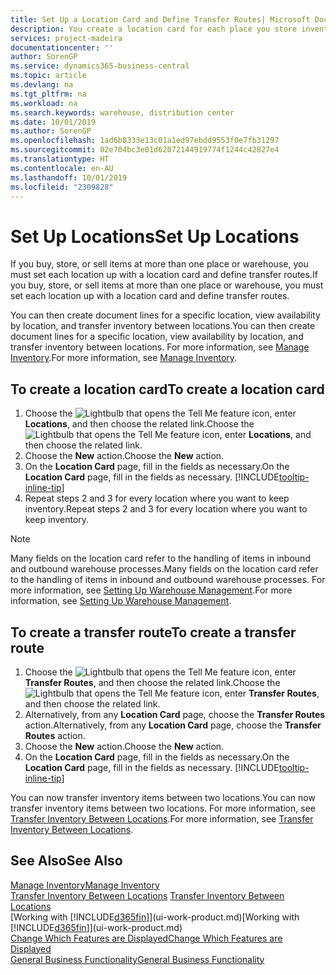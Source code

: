```yaml
---
title: Set Up a Location Card and Define Transfer Routes| Microsoft Docs
description: You create a location card for each place you store inventory items, for example, a warehouse or distribution centre, and set up routes to transfer items between locations.
services: project-madeira
documentationcenter: ''
author: SorenGP
ms.service: dynamics365-business-central
ms.topic: article
ms.devlang: na
ms.tgt_pltfrm: na
ms.workload: na
ms.search.keywords: warehouse, distribution center
ms.date: 10/01/2019
ms.author: SorenGP
ms.openlocfilehash: 1ad6b8333e13c01a1ed97ebdd9553f0e7fb31297
ms.sourcegitcommit: 02e704bc3e01d62072144919774f1244c42827e4
ms.translationtype: HT
ms.contentlocale: en-AU
ms.lasthandoff: 10/01/2019
ms.locfileid: "2309828"
---
```

# <a name="set-up-locations"></a><span data-ttu-id="ed4c6-103">Set Up Locations</span><span class="sxs-lookup"><span data-stu-id="ed4c6-103">Set Up Locations</span></span>
<span data-ttu-id="ed4c6-104">If you buy, store, or sell items at more than one place or warehouse, you must set each location up with a location card and define transfer routes.</span><span class="sxs-lookup"><span data-stu-id="ed4c6-104">If you buy, store, or sell items at more than one place or warehouse, you must set each location up with a location card and define transfer routes.</span></span>

<span data-ttu-id="ed4c6-105">You can then create document lines for a specific location, view availability by location, and transfer inventory between locations.</span><span class="sxs-lookup"><span data-stu-id="ed4c6-105">You can then create document lines for a specific location, view availability by location, and transfer inventory between locations.</span></span> <span data-ttu-id="ed4c6-106">For more information, see [Manage Inventory](inventory-manage-inventory.md).</span><span class="sxs-lookup"><span data-stu-id="ed4c6-106">For more information, see [Manage Inventory](inventory-manage-inventory.md).</span></span>

## <a name="to-create-a-location-card"></a><span data-ttu-id="ed4c6-107">To create a location card</span><span class="sxs-lookup"><span data-stu-id="ed4c6-107">To create a location card</span></span>
1. <span data-ttu-id="ed4c6-108">Choose the ![Lightbulb that opens the Tell Me feature](media/ui-search/search_small.png "Tell me what you want to do") icon, enter **Locations**, and then choose the related link.</span><span class="sxs-lookup"><span data-stu-id="ed4c6-108">Choose the ![Lightbulb that opens the Tell Me feature](media/ui-search/search_small.png "Tell me what you want to do") icon, enter **Locations**, and then choose the related link.</span></span>
2. <span data-ttu-id="ed4c6-109">Choose the **New** action.</span><span class="sxs-lookup"><span data-stu-id="ed4c6-109">Choose the **New** action.</span></span>
3. <span data-ttu-id="ed4c6-110">On the **Location Card** page, fill in the fields as necessary.</span><span class="sxs-lookup"><span data-stu-id="ed4c6-110">On the **Location Card** page, fill in the fields as necessary.</span></span> [!INCLUDE[tooltip-inline-tip](includes/tooltip-inline-tip_md.md)]
4. <span data-ttu-id="ed4c6-111">Repeat steps 2 and 3 for every location where you want to keep inventory.</span><span class="sxs-lookup"><span data-stu-id="ed4c6-111">Repeat steps 2 and 3 for every location where you want to keep inventory.</span></span>

> [!NOTE]  
> <span data-ttu-id="ed4c6-112">Many fields on the location card refer to the handling of items in inbound and outbound warehouse processes.</span><span class="sxs-lookup"><span data-stu-id="ed4c6-112">Many fields on the location card refer to the handling of items in inbound and outbound warehouse processes.</span></span> <span data-ttu-id="ed4c6-113">For more information, see [Setting Up Warehouse Management](warehouse-setup-warehouse.md).</span><span class="sxs-lookup"><span data-stu-id="ed4c6-113">For more information, see [Setting Up Warehouse Management](warehouse-setup-warehouse.md).</span></span>

## <a name="to-create-a-transfer-route"></a><span data-ttu-id="ed4c6-114">To create a transfer route</span><span class="sxs-lookup"><span data-stu-id="ed4c6-114">To create a transfer route</span></span>
1. <span data-ttu-id="ed4c6-115">Choose the ![Lightbulb that opens the Tell Me feature](media/ui-search/search_small.png "Tell me what you want to do") icon, enter **Transfer Routes**, and then choose the related link.</span><span class="sxs-lookup"><span data-stu-id="ed4c6-115">Choose the ![Lightbulb that opens the Tell Me feature](media/ui-search/search_small.png "Tell me what you want to do") icon, enter **Transfer Routes**, and then choose the related link.</span></span>
2. <span data-ttu-id="ed4c6-116">Alternatively, from any **Location Card** page, choose the **Transfer Routes** action.</span><span class="sxs-lookup"><span data-stu-id="ed4c6-116">Alternatively, from any **Location Card** page, choose the **Transfer Routes** action.</span></span>
3. <span data-ttu-id="ed4c6-117">Choose the **New** action.</span><span class="sxs-lookup"><span data-stu-id="ed4c6-117">Choose the **New** action.</span></span>
4. <span data-ttu-id="ed4c6-118">On the **Location Card** page, fill in the fields as necessary.</span><span class="sxs-lookup"><span data-stu-id="ed4c6-118">On the **Location Card** page, fill in the fields as necessary.</span></span> [!INCLUDE[tooltip-inline-tip](includes/tooltip-inline-tip_md.md)]

<span data-ttu-id="ed4c6-119">You can now transfer inventory items between two locations.</span><span class="sxs-lookup"><span data-stu-id="ed4c6-119">You can now transfer inventory items between two locations.</span></span> <span data-ttu-id="ed4c6-120">For more information, see [Transfer Inventory Between Locations](inventory-how-transfer-between-locations.md).</span><span class="sxs-lookup"><span data-stu-id="ed4c6-120">For more information, see [Transfer Inventory Between Locations](inventory-how-transfer-between-locations.md).</span></span>    

## <a name="see-also"></a><span data-ttu-id="ed4c6-121">See Also</span><span class="sxs-lookup"><span data-stu-id="ed4c6-121">See Also</span></span>
[<span data-ttu-id="ed4c6-122">Manage Inventory</span><span class="sxs-lookup"><span data-stu-id="ed4c6-122">Manage Inventory</span></span>](inventory-manage-inventory.md)  
<span data-ttu-id="ed4c6-123">[Transfer Inventory Between Locations](inventory-how-transfer-between-locations.md)  </span><span class="sxs-lookup"><span data-stu-id="ed4c6-123">[Transfer Inventory Between Locations](inventory-how-transfer-between-locations.md)  </span></span>  
<span data-ttu-id="ed4c6-124">[Working with [!INCLUDE[d365fin](includes/d365fin_md.md)]](ui-work-product.md)</span><span class="sxs-lookup"><span data-stu-id="ed4c6-124">[Working with [!INCLUDE[d365fin](includes/d365fin_md.md)]](ui-work-product.md)</span></span>  
[<span data-ttu-id="ed4c6-125">Change Which Features are Displayed</span><span class="sxs-lookup"><span data-stu-id="ed4c6-125">Change Which Features are Displayed</span></span>](ui-experiences.md)  
[<span data-ttu-id="ed4c6-126">General Business Functionality</span><span class="sxs-lookup"><span data-stu-id="ed4c6-126">General Business Functionality</span></span>](ui-across-business-areas.md)
